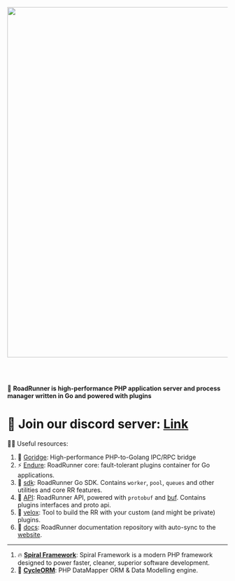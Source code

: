 <p align="center"><a href="https://roadrunner.dev" target="_blank"><img src="https://user-images.githubusercontent.com/796136/50286124-6f7f3780-046f-11e9-9f45-e8fedd4f786d.png" width="800"></a></p>

<br><br/>

🙋‍ **RoadRunner is high-performance PHP application server and process manager written in Go and powered with plugins**   

# 💬 Join our discord server: [Link](https://discord.gg/TFeEmCs) 

👩‍💻 Useful resources:
1. 🧙 [Goridge](https://github.com/roadrunner-server/goridge): High-performance PHP-to-Golang IPC/RPC bridge
2. ⚡ [Endure](https://github.com/roadrunner-server/endure): RoadRunner core: fault-tolerant plugins container for Go applications.
3. 🤖 [sdk](https://github.com/roadrunner-server/sdk): RoadRunner Go SDK. Contains `worker`, `pool`, `queues` and other utilities and core RR features.
4. 🔌 [API](https://github.com/roadrunner-server/api): RoadRunner API, powered with `protobuf` and [buf](https://buf.build/). Contains plugins interfaces and proto api.
5. 🧱 [velox](https://github.com/roadrunner-server/velox): Tool to build the RR with your custom (and might be private) plugins.
6. 📖 [docs](https://github.com/spiral/roadrunner-docs/tree/2.x): RoadRunner documentation repository with auto-sync to the [website](https://roadrunner.dev).

---

1. 🔥 **[Spiral Framework](https://spiral.dev/)**: Spiral Framework is a modern PHP framework designed to power faster, cleaner, superior software development.
2. 🚀 **[CycleORM](https://cycle-orm.dev/)**: PHP DataMapper ORM & Data Modelling engine.
